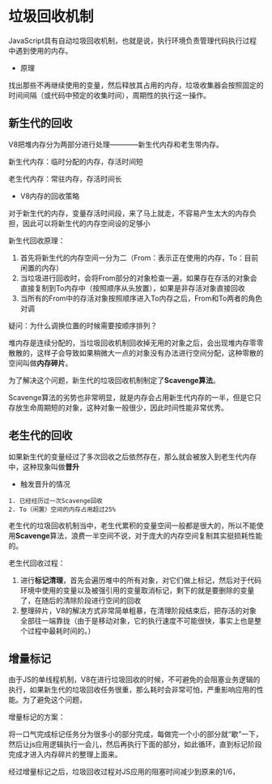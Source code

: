 # 垃圾回收机制

JavaScript具有自动垃圾回收机制，也就是说，执行环境负责管理代码执行过程中遇到使用的内存。

- 原理

找出那些不再继续使用的变量，然后释放其占用的内存，垃圾收集器会按照固定的时间间隔（或代码中预定的收集时间），周期性的执行这一操作。

## 新生代的回收

V8把堆内存分为两部分进行处理————新生代内存和老生带内存。

新生代内存：临时分配的内存，存活时间短

老生代内存：常驻内存，存活时间长

- V8内存的回收策略

对于新生代的内存，变量存活时间段，来了马上就走，不容易产生太大的内存负担，因此可以将新生代的内存空间设的足够小

新生代回收原理：
1. 首先将新生代的内存空间一分为二（From：表示正在使用的内存，To：目前闲置的内存）
2. 当垃圾进行回收时，会将From部分的对象检查一遍，如果存在存活的对象会直接复制到To内存中（按照顺序从头放置），如果是非存活对象直接回收
3. 当所有的From中的存活对象按照顺序进入To内存之后，From和To两者的角色对调

疑问：为什么调换位置的时候需要按顺序排列？

堆内存是连续分配的，当垃圾回收机制回收掉无用的对象之后，会出现堆内存零零散散的，这样子会导致如果稍微大一点的对象没有办法进行空间分配，这种零散的空间叫做**内存碎片**。

为了解决这个问题，新生代的垃圾回收机制制定了**Scavenge算法**。

Scavenge算法的劣势也非常明显，就是内存会占用新生代内存的一半，但是它只存放生命周期短的对象，这种对象一般很少，因此时间性能非常优秀。

## 老生代的回收

如果新生代的变量经过了多次回收之后依然存在，那么就会被放入到老生代内存中，这种现象叫做**晋升**

- 触发晋升的情况

```
1. 已经经历过一次Scavenge回收
2. To（闲置）空间的内存占用超过25%
```

老生代的垃圾回收机制当中，老生代累积的变量空间一般都是很大的，所以不能使用**Scavenge**算法，浪费一半空间不说，对于庞大的内存空间复制其实挺损耗性能的。

老生代回收过程：
1. 进行**标记清理**，首先会遍历堆中的所有对象，对它们做上标记，然后对于代码环境中使用的变量以及被强引用的变量取消标记，剩下的就是要删除的变量了，在随后的清除阶段进行空间的回收
2. 整理碎片，V8的解决方式非常简单粗暴，在清理阶段结束后，把存活的对象全部往一端靠拢（由于是移动对象，它的执行速度不可能很快，事实上也是整个过程中最耗时间的。）

## 增量标记

由于JS的单线程机制，V8在进行垃圾回收的时候，不可避免的会阻塞业务逻辑的执行，如果新生代的垃圾回收任务很重，那么耗时会非常可怕，严重影响应用的性能。为了避免这个问题，

增量标记的方案：

将一口气完成标记任务分为很多小的部分完成，每做完一个小的部分就“歇”一下，然后让js应用逻辑执行一会儿，然后再执行下面的部分，如此循环，直到标记阶段完成才进入内存碎片的整理上面来。


经过增量标记之后，垃圾回收过程对JS应用的阻塞时间减少到原来的1/6，



